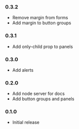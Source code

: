 ### 0.3.2

- Remove margin from forms
- Add margin to button groups

### 0.3.1

- Add only-child prop to panels

### 0.3.0

- Add alerts

### 0.2.0

- Add node server for docs
- Add button groups and panels

### 0.1.0

- Initial release
